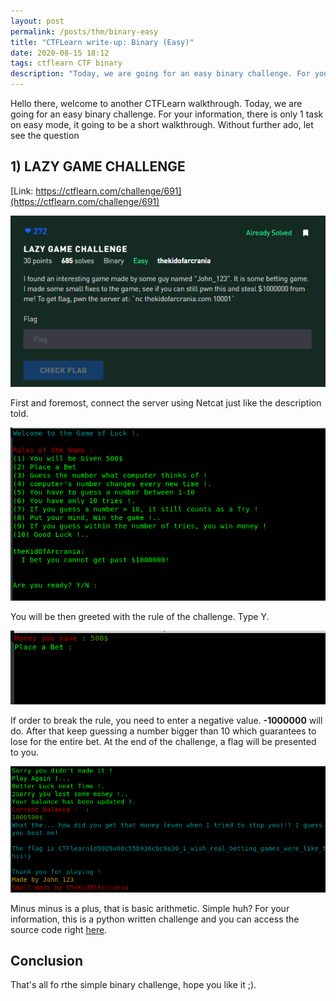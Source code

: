 ```yaml
---
layout: post
permalink: /posts/thm/binary-easy
title: "CTFLearn write-up: Binary (Easy)"
date: 2020-08-15 18:12
tags: ctflearn CTF binary
description: "Today, we are going for an easy binary challenge. For your information, there is only 1 task on easy mode, it going to be a short walkthrough."
---
```


Hello there, welcome to another CTFLearn walkthrough. Today, we are going for an easy binary challenge. For your information, there is only 1 task on easy mode, it going to be a short walkthrough. Without further ado, let see the question

## 1) LAZY GAME CHALLENGE

[Link: https://ctflearn.com/challenge/691](https://ctflearn.com/challenge/691)

![question](/assets/images/ctflearn/2020-08-13-binary-easy/1.png)

First and foremost, connect the server using Netcat just like the description told.

![game](/assets/images/ctflearn/2020-08-13-binary-easy/2.png)

You will be then greeted with the rule of the challenge. Type Y.

![bet](/assets/images/ctflearn/2020-08-13-binary-easy/3.png)

If order to break the rule, you need to enter a negative value. **-1000000** will do. After that keep guessing a number bigger than 10 which guarantees to lose for the entire bet. At the end of the challenge, a flag will be presented to you.

![answer](/assets/images/ctflearn/2020-08-13-binary-easy/4.png)

Minus minus is a plus, that is basic arithmetic. Simple huh? For your information, this is a python written challenge and you can access the source code right [here](https://repl.it/@ragsdale/Lazy-Game-Challenge-1).

## Conclusion

That's all fo rthe simple binary challenge, hope you like it ;).
